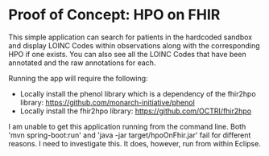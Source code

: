 # Proof of Concept: HPO on FHIR

This simple application can search for patients in the hardcoded sandbox and display LOINC Codes within
observations along with the corresponding HPO if one exists. You can also see all the LOINC Codes that have been annotated and the raw annotations for each.

Running the app will require the following:

- Locally install the phenol library which is a dependency of the fhir2hpo library: https://github.com/monarch-initiative/phenol
- Locally install the fhir2hpo library: https://github.com/OCTRI/fhir2hpo

I am unable to get this application running from the command line. Both 'mvn spring-boot:run' and 'java -jar target/hpoOnFhir.jar' fail for different reasons. I need to investigate this. It does, however, run from within Eclipse.
